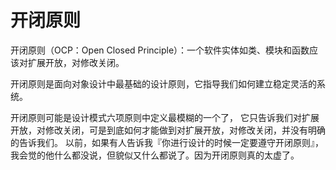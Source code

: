 # 开闭原则

开闭原则（OCP：Open Closed Principle）：一个软件实体如类、模块和函数应该对扩展开放，对修改关闭。

开闭原则是面向对象设计中最基础的设计原则，它指导我们如何建立稳定灵活的系统。

开闭原则可能是设计模式六项原则中定义最模糊的一个了，
它只告诉我们对扩展开放，对修改关闭，可是到底如何才能做到对扩展开放，对修改关闭，并没有明确的告诉我们。
以前，如果有人告诉我『你进行设计的时候一定要遵守开闭原则』，我会觉的他什么都没说，但貌似又什么都说了。因为开闭原则真的太虚了。

